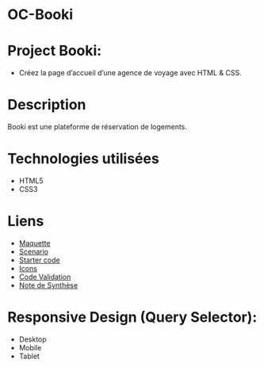# OC-Booki

# Project Booki:

- Créez la page d’accueil d’une agence de voyage avec HTML & CSS.

# Description

Booki est une plateforme de réservation de logements.

# Technologies utilisées

- HTML5
- CSS3

# Liens

- [Maquette](https://www.figma.com/design/B3eLowtWREc9YXzBcGRAHn/Maquettes-Booki?node-id=3-0&p=f)
- [Scenario](https://openclassrooms.com/fr/paths/877/projects/639/697-scenario)
- [Starter code](https://github.com/OpenClassrooms-Student-Center/booki-starter-code)
- [Icons](https://icons.getbootstrap.com/?q=char)
- [Code Validation](https://validator.w3.org/)
- [Note de Synthèse](https://course.oc-static.com/projects/D%C3%A9veloppeur+Web/DW_P2+HTML+CSS+Booki/DW+Booki+-+Note+de+synthese.pdf)

# Responsive Design (Query Selector):

- Desktop
- Mobile
- Tablet
